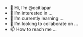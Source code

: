 - 👋 Hi, I’m @ocitlapar
- 👀 I’m interested in ...
- 🌱 I’m currently learning ...
- 💞️ I’m looking to collaborate on ...
- 📫 How to reach me ...

<!---
ocitlapar/ocitlapar is a ✨ special ✨ repository because its `README.md` (this file) appears on your GitHub profile.
You can click the Preview link to take a look at your changes.
--->
